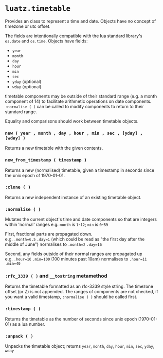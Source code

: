 # `luatz.timetable`

Provides an class to represent a time and date.
Objects have no concept of timezone or utc offset.

The fields are intentionally compatible with the lua standard library's `os.date` and `os.time`. Objects have fields:

  - `year`
  - `month`
  - `day`
  - `hour`
  - `min`
  - `sec`
  - `yday` (optional)
  - `wday` (optional)
  
timetable components may be outside of their standard range (e.g. a month component of 
14) to facilitate arithmetic operations on date components. `:normalise ( )` can be 
called to modify components to return to their standard range.

Equality and comparisons should work between timetable objects.


### `new ( year , month , day , hour , min , sec , [yday] , [wday] )`

Returns a new timetable with the given contents.


### `new_from_timestamp ( timestamp )`

Returns a new (normalised) timetable, given a timestamp in seconds since the unix epoch of 
1970-01-01.


### `:clone ( )`

Returns a new independent instance of an existing timetable object.


### `:normalise ( )`

Mutates the current object's time and date components so that are integers within 'normal'
ranges e.g. `month` is `1`-`12`; `min` is `0`-`59`

First, fractional parts are propagated down.  
e.g. `.month=6.5` `.day=1` (which could be read as "the first day after the middle of June")
normalises to `.month=2` `.day=16`

Second, any fields outside of their normal ranges are propagated up  
e.g. `.hour=10` `.min=100` (100 minutes past 10am)
normalises to `.hour=11` `.min=40`


### `:rfc_3339 ( )` and `__tostring` metamethod

Returns the timetable formatted as an rfc-3339 style string.
The timezone offset (or Z) is not appended.
The ranges of components are not checked, if you want a valid timestamp,
`:normalise ( )` should be called first.


### `:timestamp ( )`

Returns the timetable as the number of seconds since unix epoch (1970-01-01) as a lua number.


### `:unpack ( )`

Unpacks the timetable object; returns `year`, `month`, `day`, `hour`, `min`, `sec`, `yday`, `wday`
